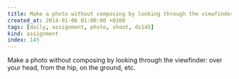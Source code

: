 ```yaml
---
title: Make a photo without composing by looking through the viewfinder -  over your head, from the hip, on the ground, etc.
created_at: 2014-01-06 01:00:00 +0100
tags: [daily, assignment, photo, shoot, ds145]
kind: assignment
index: 145
---
```


Make a photo without composing by looking through the viewfinder: over your head, from the hip, on the ground, etc.
